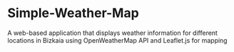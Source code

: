 # Simple-Weather-Map
A web-based application that displays weather information for different locations in Bizkaia using OpenWeatherMap API and Leaflet.js for mapping
